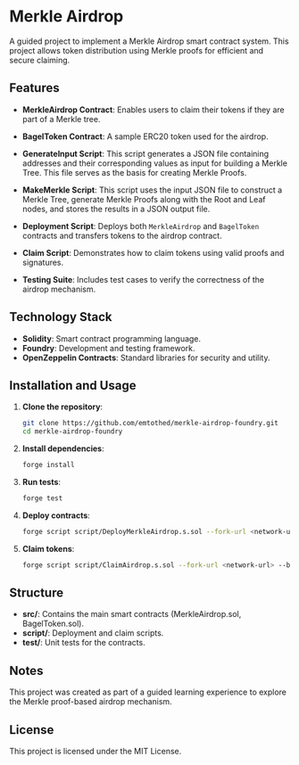 # Merkle Airdrop

A guided project to implement a Merkle Airdrop smart contract system. This project allows token distribution using Merkle proofs for efficient and secure claiming.

## Features
- **MerkleAirdrop Contract**: Enables users to claim their tokens if they are part of a Merkle tree.
- **BagelToken Contract**: A sample ERC20 token used for the airdrop.
- **GenerateInput Script**: This script generates a JSON file containing addresses and their corresponding values as input for building a Merkle Tree. This file serves as the basis for creating Merkle Proofs.
- **MakeMerkle Script**: This script uses the input JSON file to construct a Merkle Tree, generate Merkle Proofs along with the Root and Leaf nodes, and stores the results in a JSON output file.

- **Deployment Script**: Deploys both `MerkleAirdrop` and `BagelToken` contracts and transfers tokens to the airdrop contract.
- **Claim Script**: Demonstrates how to claim tokens using valid proofs and signatures.
- **Testing Suite**: Includes test cases to verify the correctness of the airdrop mechanism.

## Technology Stack
- **Solidity**: Smart contract programming language.
- **Foundry**: Development and testing framework.
- **OpenZeppelin Contracts**: Standard libraries for security and utility.

## Installation and Usage
1. **Clone the repository**:
    ```bash
    git clone https://github.com/emtothed/merkle-airdrop-foundry.git
    cd merkle-airdrop-foundry
    ```
2. **Install dependencies**:
    ```bash
    forge install
    ```
3. **Run tests**:
    ```bash
    forge test
    ```
4. **Deploy contracts**:
    ```bash
    forge script script/DeployMerkleAirdrop.s.sol --fork-url <network-url> --broadcast
    ```
5. **Claim tokens**:
    ```bash
    forge script script/ClaimAirdrop.s.sol --fork-url <network-url> --broadcast
    ```
## Structure
- **src/**: Contains the main smart contracts (MerkleAirdrop.sol, BagelToken.sol).
- **script/**: Deployment and claim scripts.
- **test/**: Unit tests for the contracts.
  
## Notes
This project was created as part of a guided learning experience to explore the Merkle proof-based airdrop mechanism.

## License
This project is licensed under the MIT License.


